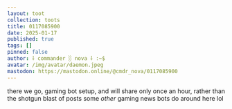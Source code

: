 ```yaml
---
layout: toot
collection: toots
title: 0117085900
date: 2025-01-17
published: true
tags: []
pinned: false
author: ⸸ commander ░ nova ⸸ :~$
avatar: /img/avatar/daemon.jpeg
mastodon: https://mastodon.online/@cmdr_nova/0117085900
---
```


there we go, gaming bot setup, and will share only once an hour, rather than the shotgun blast of posts some _other_ gaming news bots do around here lol
